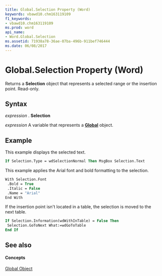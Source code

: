 ```yaml
---
title: Global.Selection Property (Word)
keywords: vbawd10.chm163119109
f1_keywords:
- vbawd10.chm163119109
ms.prod: word
api_name:
- Word.Global.Selection
ms.assetid: 71938a78-36ae-07ba-496b-911bef746444
ms.date: 06/08/2017
---
```



# Global.Selection Property (Word)

Returns a  **Selection** object that represents a selected range or the insertion point. Read-only.


## Syntax

 _expression_ . **Selection**

 _expression_ A variable that represents a **[Global](global-object-word.md)** object.


## Example

This example displays the selected text.


```vb
If Selection.Type = wdSelectionNormal Then MsgBox Selection.Text
```

This example applies the Arial font and bold formatting to the selection.




```vb
With Selection.Font 
 .Bold = True 
 .Italic = False 
 .Name = "Arial" 
End With
```

If the insertion point isn't located in a table, the selection is moved to the next table.




```vb
If Selection.Information(wdWithInTable) = False Then 
 Selection.GoToNext What:=wdGoToTable 
End If
```


## See also


#### Concepts


[Global Object](global-object-word.md)

